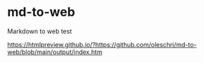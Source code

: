 # md-to-web
Markdown to web test

https://htmlpreview.github.io/?https://github.com/oleschri/md-to-web/blob/main/output/index.htm
